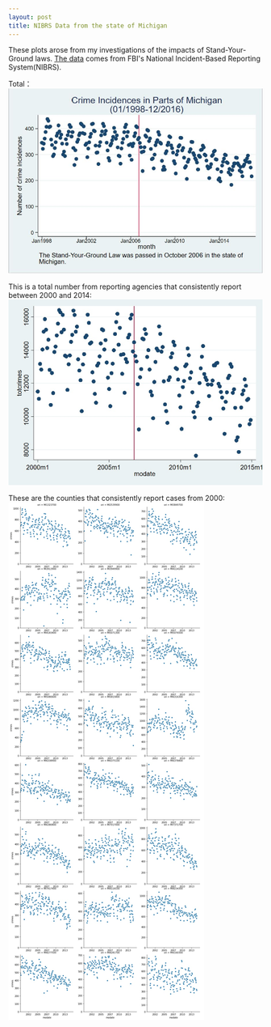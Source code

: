 ```yaml
---
layout: post
title: NIBRS Data from the state of Michigan
---
```


These plots arose from my investigations of the impacts of Stand-Your-Ground laws. [The data](https://www.icpsr.umich.edu/icpsrweb/NACJD/NIBRS/) comes from FBI's National Incident-Based Reporting System(NIBRS).

Total：
![NIBRS Data from the state of Michigan](/images/michigan.jpg "NIBRS Data from the state of Michigan")

This is a total number from reporting agencies that consistently report between 2000 and 2014:
![NIBRS Data from the state of Michigan (consistent)](/images/michigan_consistent.jpg "NIBRS Data from the state of Michigan (consistent)")

These are the counties that consistently report cases from 2000:
![NIBRS Data from the state of Michigan Top Counties](/images/NIBRS_MI.jpg "NIBRS Data from the state of Michigan Top Counties")
